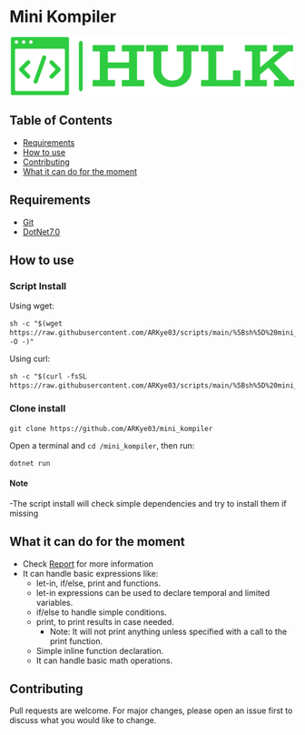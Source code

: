 # Mini Kompiler

<p align="center">
  <img src="hulk_logo.png" alt="mini_kompiler_logo" width="500">
</p>

## Table of Contents

- [Requirements](#requirements)
- [How to use](#how-to-use)
- [Contributing](#contributing)
- [What it can do for the moment](#what-it-can-do-for-the-moment)

## Requirements

- [Git](https://git-scm.com/)
- [DotNet7.0](https://dotnet.microsoft.com/en-us/download/dotnet/7.0)

## How to use

### Script Install

Using wget:

```shell
sh -c "$(wget https://raw.githubusercontent.com/ARKye03/scripts/main/%5Bsh%5D%20mini_kompiler/install.sh -O -)"
```

Using curl:

```shell
sh -c "$(curl -fsSL https://raw.githubusercontent.com/ARKye03/scripts/main/%5Bsh%5D%20mini_kompiler/install.sh)"
```

### Clone install

```shell
git clone https://github.com/ARKye03/mini_kompiler
```

Open a terminal and `cd /mini_kompiler`, then run:

```shell
dotnet run
```

#### Note

  -The script install will check simple dependencies and try to install them if missing

## What it can do for the moment

  - Check [Report](https://github.com/ARKye03/mini_kompiler/blob/remote/main.pdf) for more information
  - It can handle basic expressions like:
    - let-in, if/else, print and functions.
    - let-in expressions can be used to declare temporal and limited variables.
    - if/else to handle simple conditions.
    - print, to print results in case needed.
      - Note: It will not print anything unless specified with a call to the print function.
    - Simple inline function declaration.
    - It can handle basic math operations.

## Contributing

Pull requests are welcome. For major changes, please open an issue first to discuss what you would like to change.